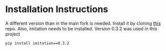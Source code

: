 # Installation Instructions

A different version than in the main fork is needed. Install it by cloning [this](https://github.com/spikele/stable-baselines3) repo.
Also, imitation needs to be installed. Version 0.3.2 was used in this project
```bash
pip install imitation==0.3.2
```
